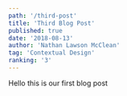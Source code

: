 ```yaml
---
path: '/third-post'
title: 'Third Blog Post'
published: true
date: '2018-08-13'
author: 'Nathan Lawson McClean'
tag: 'Contextual Design'
ranking: '3'
---
```


Hello this is our first blog post
